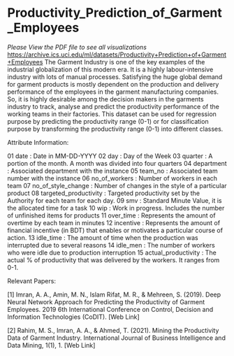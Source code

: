 # Productivity_Prediction_of_Garment_Employees
*Please View the PDF file to see all visualizations*
https://archive.ics.uci.edu/ml/datasets/Productivity+Prediction+of+Garment+Employees 
The Garment Industry is one of the key examples of the industrial globalization of this modern era. It is a highly labour-intensive industry with lots of manual processes. Satisfying the huge global demand for garment products is mostly dependent on the production and delivery performance of the employees in the garment manufacturing companies. So, it is highly desirable among the decision makers in the garments industry to track, analyse and predict the productivity performance of the working teams in their factories. This dataset can be used for regression purpose by predicting the productivity range (0-1) or for classification purpose by transforming the productivity range (0-1) into different classes.


Attribute Information:

01 date : Date in MM-DD-YYYY
02 day : Day of the Week
03 quarter : A portion of the month. A month was divided into four quarters
04 department : Associated department with the instance
05 team_no : Associated team number with the instance
06 no_of_workers : Number of workers in each team
07 no_of_style_change : Number of changes in the style of a particular product
08 targeted_productivity : Targeted productivity set by the Authority for each team for each day.
09 smv : Standard Minute Value, it is the allocated time for a task
10 wip : Work in progress. Includes the number of unfinished items for products
11 over_time : Represents the amount of overtime by each team in minutes
12 incentive : Represents the amount of financial incentive (in BDT) that enables or motivates a particular course of action.
13 idle_time : The amount of time when the production was interrupted due to several reasons
14 idle_men : The number of workers who were idle due to production interruption
15 actual_productivity : The actual % of productivity that was delivered by the workers. It ranges from 0-1.


Relevant Papers:

[1] Imran, A. A., Amin, M. N., Islam Rifat, M. R., & Mehreen, S. (2019). Deep Neural Network Approach for Predicting the Productivity of Garment Employees. 2019 6th International Conference on Control, Decision and Information Technologies (CoDIT). [Web Link]

[2] Rahim, M. S., Imran, A. A., & Ahmed, T. (2021). Mining the Productivity Data of Garment Industry. International Journal of Business Intelligence and Data Mining, 1(1), 1. [Web Link]


